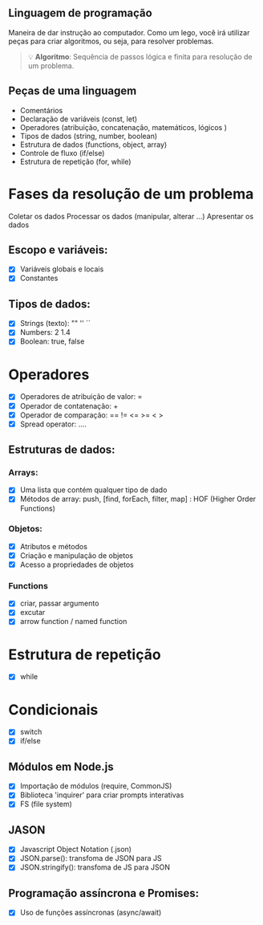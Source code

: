 ## Linguagem de programação

Maneira de dar instrução ao computador.
Como um lego, você irá utilizar peças para criar algoritmos, ou seja, para resolver problemas.

> 💡 **Algoritmo**: Sequência de passos lógica e finita para resolução de um problema.

## Peças de uma linguagem

- Comentários
- Declaração de variáveis (const, let)
- Operadores (atribuição, concatenação, matemáticos, lógicos )
- Tipos de dados (string, number, boolean)
- Estrutura de dados (functions, object, array)
- Controle de fluxo (if/else)
- Estrutura de repetição (for, while)

# Fases da resolução de um problema

Coletar os dados
Processar os dados (manipular, alterar ...)
Apresentar os dados

## Escopo e variáveis:

- [x] Variáveis globais e locais
- [x] Constantes

## Tipos de dados:

- [x] Strings (texto): "" '' ``
- [x] Numbers: 2 1.4
- [x] Boolean: true, false

# Operadores

- [x] Operadores de atribuição de valor: =
- [x] Operador de contatenação: +
- [x] Operador de comparação: == != <= >= < >
- [x] Spread operator: ....

## Estruturas de dados:

### Arrays: 

- [x] Uma lista que contém qualquer tipo de dado 
- [x] Métodos de array: push, [find, forEach, filter, map] : HOF (Higher Order Functions)

### Objetos:

- [x] Atributos e métodos
- [x] Criação e manipulação de objetos
- [x] Acesso a propriedades de objetos

### Functions

- [x] criar, passar argumento
- [x] excutar
- [x] arrow function / named function

# Estrutura de repetição
- [x] while

# Condicionais
- [x] switch
- [x] if/else

## Módulos em Node.js

- [x] Importação de módulos (require, CommonJS)
- [x] Biblioteca 'inquirer' para criar prompts interativas
- [x] FS (file system)

## JASON

- [x] Javascript Object Notation (.json)
- [x] JSON.parse(): transfoma de JSON para JS
- [x] JSON.stringify(): transfoma de JS para JSON

## Programação assíncrona e Promises:
- [x] Uso de funções assíncronas (async/await)